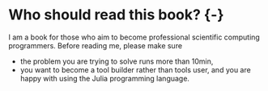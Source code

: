 # Who should read this book? {-}

I am a book for those who aim to become professional scientific computing programmers. Before reading me, please make sure

* the problem you are trying to solve runs more than 10min,
* you want to become a tool builder rather than tools user, and you are happy with using the Julia programming language.